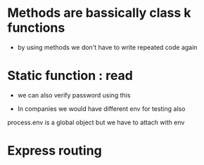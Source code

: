 # Methods are bassically class k functions 
- by using methods we don't have to write repeated code again 

# Static function : read

- we can also verify password using this 

- In companies we would have different env for testing also

process.env is a global object but we have to attach with env 

# Express routing 